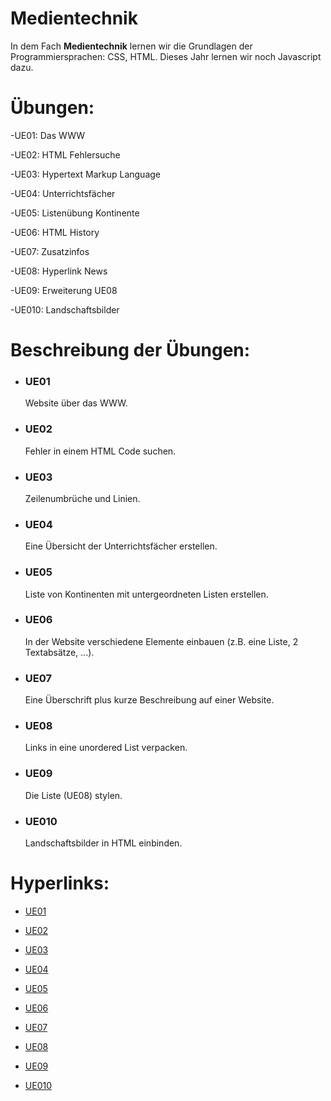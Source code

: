 
# **Medientechnik**

In dem Fach **Medientechnik** lernen wir die Grundlagen der Programmiersprachen: CSS, HTML.
Dieses Jahr lernen wir noch Javascript dazu.


# Übungen: #

-UE01: Das WWW

-UE02: HTML Fehlersuche

-UE03: Hypertext Markup Language

-UE04: Unterrichtsfächer

-UE05: Listenübung Kontinente

-UE06: HTML History

-UE07: Zusatzinfos

-UE08: Hyperlink News

-UE09: Erweiterung UE08

-UE010: Landschaftsbilder

# Beschreibung der Übungen: #

- ### UE01 ###
  Website über das WWW.

- ### UE02 ###
  Fehler in einem HTML Code suchen.

- ### UE03 ###
  Zeilenumbrüche und Linien.
  
- ### UE04 ###
  Eine Übersicht der Unterrichtsfächer erstellen.

- ### UE05 ###
  Liste von Kontinenten mit untergeordneten Listen erstellen.

- ### UE06 ###
  In der Website verschiedene Elemente einbauen (z.B. eine Liste, 2 Textabsätze, ...).

- ### UE07 ###
  Eine Überschrift plus kurze Beschreibung auf einer Website.

- ### UE08 ###
  Links in eine unordered List verpacken.

- ### UE09 ###
  Die Liste (UE08) stylen.

- ### UE010 ###
  Landschaftsbilder in HTML einbinden.


# Hyperlinks: #

- [UE01](https://github.com/it210175/MedientechnikMichaelSt/edit/main/UE01/UE01)

- [UE02](https://github.com/it210175/MedientechnikMichaelSt/edit/main/UE02/UE2_Fehlersuche_Angabe)

- [UE03](https://github.com/it210175/MedientechnikMichaelSt/edit/main/UE03/UE3_HTML_Stuetzner)

- [UE04](https://github.com/it210175/MedientechnikMichaelSt/edit/main/UE04/UE4_Unterrichtsfaecher_Stuetzner)

- [UE05](https://github.com/it210175/MedientechnikMichaelSt/edit/main/UE05/UE5_Kontinente_Stuetzner)

- [UE06](https://github.com/it210175/MedientechnikMichaelSt/edit/main/UE06/UE6_History_Stuetzner)

- [UE07](https://github.com/it210175/MedientechnikMichaelSt/edit/main/UE07/Uebung7_Zusatzinfos)

- [UE08](https://github.com/it210175/MedientechnikMichaelSt/edit/main/UE08/UE8_Hyperlinks)

- [UE09](https://github.com/it210175/MedientechnikMichaelSt/edit/main/UE09/UE8.2_Links_and_List)

- [UE010](https://github.com/it210175/MedientechnikMichaelSt/edit/main/UE010/UE10_Landschaftsbilder_Stuetzner)











